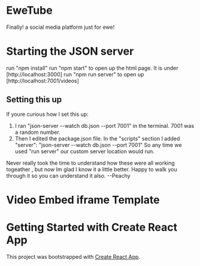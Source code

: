 # EweTube

Finally! a social media platform just for ewe!

# Starting the JSON server
run "npm install"
run "npm start" to open up the html page. It is under [http://localhost:3000]
run "npm run server" to open up [http://localhost:7001/videos]

## Setting this up

If youre curious how I set this up:

1) I ran "json-server --watch db.json --port 7001" in the terminal. 7001 was a random number.
2) Then I edited the package.json file. In the "scripts" section I added 
"server": "json-server --watch db.json --port 7001"
So any time we used "run server" our custom server location would run.

Never really took the time to understand how these were all working togeather , but now Im glad I know it a little better. Happy to walk you through it so you can understand it also. --Peachy

# Video Embed iframe Template

  <!-- <div className="video-responsive">
    <iframe
      width="853"
      height="480"
      src={`https://www.youtube.com`}
      frameBorder="0"
      allow="accelerometer; autoplay; clipboard-write; encrypted-media; gyroscope; picture-in-picture"
      allowFullScreen
      title="Embedded youtube"
    />
  </div> -->


# Getting Started with Create React App

This project was bootstrapped with [Create React App](https://github.com/facebook/create-react-app).
